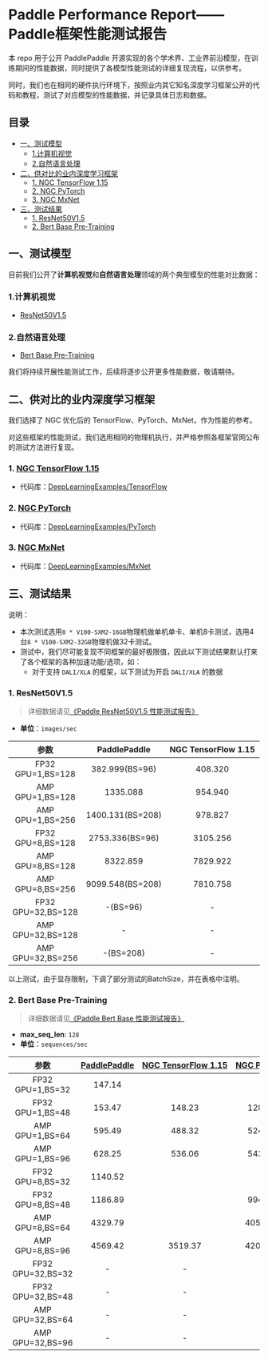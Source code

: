 <!-- omit in toc -->
# Paddle Performance Report——Paddle框架性能测试报告


本 repo 用于公开 PaddlePaddle 开源实现的各个学术界、工业界前沿模型，在训练期间的性能数据，同时提供了各模型性能测试的详细复现流程，以供参考。

同时，我们也在相同的硬件执行环境下，按照业内其它知名深度学习框架公开的代码和教程，测试了对应模型的性能数据，并记录具体日志和数据。

<!-- omit in toc -->
## 目录

- [一、测试模型](#一测试模型)
  - [1.计算机视觉](#1计算机视觉)
  - [2.自然语言处理](#2自然语言处理)
- [二、供对比的业内深度学习框架](#二供对比的业内深度学习框架)
  - [1. NGC TensorFlow 1.15](#1-ngc-tensorflow-115)
  - [2. NGC PyTorch](#2-ngc-pytorch)
  - [3. NGC MxNet](#3-ngc-mxnet)
- [三、测试结果](#三测试结果)
  - [1. ResNet50V1.5](#1-resnet50v15)
  - [2. Bert Base Pre-Training](#2-bert-base-pre-training)

## 一、测试模型

目前我们公开了**计算机视觉**和**自然语言处理**领域的两个典型模型的性能对比数据：

### 1.计算机视觉
- [ResNet50V1.5](./ResNet50V1.5)

### 2.自然语言处理
- [Bert Base Pre-Training](./Bert)

我们将持续开展性能测试工作，后续将逐步公开更多性能数据，敬请期待。

## 二、供对比的业内深度学习框架

我们选择了 NGC 优化后的 TensorFlow、PyTorch、MxNet，作为性能的参考。

对这些框架的性能测试，我们选用相同的物理机执行，并严格参照各框架官网公布的测试方法进行复现。

### 1. [NGC TensorFlow 1.15](https://ngc.nvidia.com/catalog/containers/nvidia:tensorflow/tags)

- 代码库：[DeepLearningExamples/TensorFlow](https://github.com/NVIDIA/DeepLearningExamples/tree/master/TensorFlow)

### 2. [NGC PyTorch](https://ngc.nvidia.com/catalog/containers/nvidia:pytorch/tags)

- 代码库：[DeepLearningExamples/PyTorch](https://github.com/NVIDIA/DeepLearningExamples/tree/master/PyTorch)
### 3. [NGC MxNet](https://ngc.nvidia.com/catalog/containers/nvidia:mxnet/tags)

- 代码库：[DeepLearningExamples/MxNet](https://github.com/NVIDIA/DeepLearningExamples/tree/master/MxNet)


## 三、测试结果

说明：

- 本次测试选用`8 * V100-SXM2-16GB`物理机做单机单卡、单机8卡测试，选用4台`8 * V100-SXM2-32GB`物理机做32卡测试。
- 测试中，我们尽可能复现不同框架的最好极限值，因此以下测试结果默认打来了各个框架的各种加速功能/选项，如：
   - 对于支持 `DALI/XLA` 的框架，以下测试为开启 `DALI/XLA` 的数据

### 1. ResNet50V1.5
> 详细数据请见[《Paddle ResNet50V1.5 性能测试报告》](./ResNet50V1.5)

- **单位**：`images/sec`

| 参数 | PaddlePaddle | NGC TensorFlow 1.15 | NGC PyTorch | NGC MXNet |
|:-----:|:-----:|:-----:|:-----:|:-----:|
| FP32 GPU=1,BS=128 | 382.999(BS=96) | 408.320 | 364.26 | 387.07(BS=96) |
| AMP GPU=1,BS=128 | 1335.088 | 954.940 | 828.65 | 1380.6 |
| AMP GPU=1,BS=256 | 1400.131(BS=208) | 978.827 | 841.60 | 1447.6(BS=192) |
| FP32 GPU=8,BS=128 | 2753.336(BS=96) | 3105.256 | 2826.78 | 2998.1(BS=96) |
| AMP GPU=8,BS=128 | 8322.859 | 7829.922	 | 6014.71 | 9218.9 |
| AMP GPU=8,BS=256 | 9099.548(BS=208) | 7810.758 | 6230.10(BS=248) | 9765.6(BS=192) |
| FP32 GPU=32,BS=128 | -(BS=96) | - | - | -(BS=96) |
| AMP GPU=32,BS=128 | - | - | - | - |
| AMP GPU=32,BS=256 | -(BS=208) | - | - | -(BS=192) |

以上测试，由于显存限制，下调了部分测试的BatchSize，并在表格中注明。

### 2. Bert Base Pre-Training
> 详细数据请见[《Paddle Bert Base 性能测试报告》](./Bert)

- **max_seq_len**: `128`
- **单位**：`sequences/sec`


| 参数 | [PaddlePaddle](./Bert) | [NGC TensorFlow 1.15](./Bert/OtherReports/TensorFlow) | [NGC PyTorch](./Bert/OtherReports/PyTorch) |
|:-----:|:-----:|:-----:|:-----:|
| FP32 GPU=1,BS=32 | 147.14 |  |  |
| FP32 GPU=1,BS=48 | 153.47 | 148.23 | 128.92 |
| AMP GPU=1,BS=64 | 595.49 | 488.32 | 524.48 |
| AMP GPU=1,BS=96 | 628.25 | 536.06 | 543.76 |
| FP32 GPU=8,BS=32 |1140.52 |  |  |
| FP32 GPU=8,BS=48 |1186.89  |  | 994.54 |
| AMP GPU=8,BS=64 | 4329.79 |  | 4058.34|
| AMP GPU=8,BS=96 | 4569.42 | 3519.37 | 4208.12|
| FP32 GPU=32,BS=32 | - | - | - |
| FP32 GPU=32,BS=48 | - | - | - |
| AMP GPU=32,BS=64 | - | - | - |
| AMP GPU=32,BS=96 | - | - | - |
